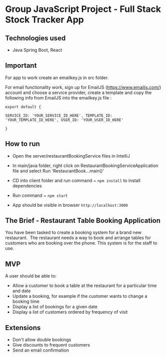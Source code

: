 # Group JavaScript Project - Full Stack Stock Tracker App

## Technologies used
- Java Spring Boot, React

## Important
For app to work create an emailkey.js in src folder.  

For email functionality work, sign up for EmailJS (https://www.emailjs.com/) account and choose a service provider, create a template and copy the following info from EmailJS into the emailkey.js file :

`export default {`

`SERVICE_ID: 'YOUR_SERVICE_ID_HERE', TEMPLATE_ID: 'YOUR_TEMPLATE_ID_HERE', USER_ID: 'YOUR_USER_ID_HERE'`

 `}`

## How to run
- Open the server/restaurantBookingService files in IntelliJ
- In main/java folder, right click on RestaurantBookingServiceApplication file and select Run 'RestaurantBook...main()'



- CD into client folder and run command ~ `npm install` to install dependencies
- Run command ~ `npm start`
- App should be visible in browser `http://localhost:3000`

## The Brief - Restaurant Table Booking Application

You have been tasked to create a booking system for a brand new restaurant.  The restaurant needs a way to book and arrange tables for customers who are booking over the phone. This system is for the staff to use.

## MVP

A user should be able to:

- Allow a customer to book a table at the restaurant for a particular time and date
- Update a booking, for example if the customer wants to change a booking time
- Display a list of bookings for a given date
- Display a list of customers ordered by frequency of visit

## Extensions

- Don't allow double bookings
- Give discounts to frequent customers
- Send an email confirmation
